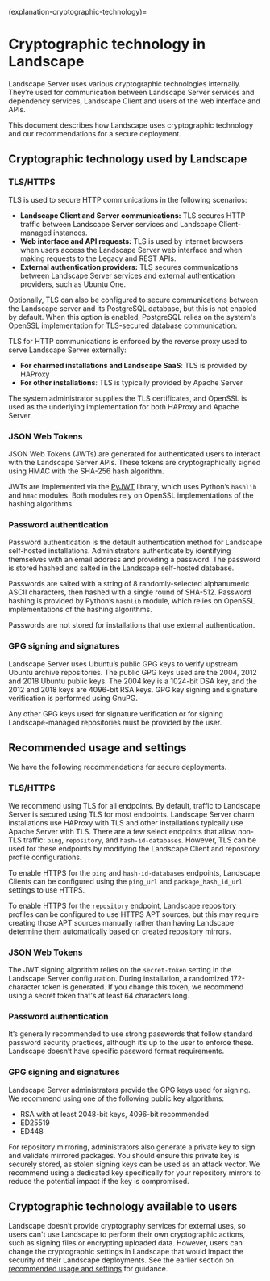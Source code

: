 (explanation-cryptographic-technology)=
# Cryptographic technology in Landscape

Landscape Server uses various cryptographic technologies internally. They’re used for communication between Landscape Server services and dependency services, Landscape Client and users of the web interface and APIs.

This document describes how Landscape uses cryptographic technology and our recommendations for a secure deployment.

## Cryptographic technology used by Landscape

### TLS/HTTPS

TLS is used to secure HTTP communications in the following scenarios:

* **Landscape Client and Server communications:** TLS secures HTTP traffic between Landscape Server services and Landscape Client-managed instances.
* **Web interface and API requests:** TLS is used by internet browsers when users access the Landscape Server web interface and when making requests to the Legacy and REST APIs.
* **External authentication providers:** TLS secures communications between Landscape Server services and external authentication providers, such as Ubuntu One.

Optionally, TLS can also be configured to secure communications between the Landscape server and its PostgreSQL database, but this is not enabled by default. When this option is enabled, PostgreSQL relies on the system's OpenSSL implementation for TLS-secured database communication.

TLS for HTTP communications is enforced by the reverse proxy used to serve Landscape Server externally:

* **For charmed installations and Landscape SaaS**: TLS is provided by HAProxy
* **For other installations**: TLS is typically provided by Apache Server

The system administrator supplies the TLS certificates, and OpenSSL is used as the underlying implementation for both HAProxy and Apache Server.

### JSON Web Tokens

JSON Web Tokens (JWTs) are generated for authenticated users to interact with the Landscape Server APIs. These tokens are cryptographically signed using HMAC with the SHA-256 hash algorithm.

JWTs are implemented via the [PyJWT](https://pypi.org/project/PyJWT/) library, which uses Python’s `hashlib` and `hmac` modules. Both modules rely on OpenSSL implementations of the hashing algorithms.

### Password authentication

Password authentication is the default authentication method for Landscape self-hosted installations. Administrators authenticate by identifying themselves with an email address and providing a password. The password is stored hashed and salted in the Landscape self-hosted database.

Passwords are salted with a string of 8 randomly-selected alphanumeric ASCII characters, then hashed with a single round of SHA-512. Password hashing is provided by Python’s `hashlib` module, which relies on OpenSSL implementations of the hashing algorithms.

Passwords are not stored for installations that use external authentication.

### GPG signing and signatures

Landscape Server uses Ubuntu’s public GPG keys to verify upstream Ubuntu archive repositories. The public GPG keys used are the 2004, 2012 and 2018 Ubuntu public keys. The 2004 key is a 1024-bit DSA key, and the 2012 and 2018 keys are 4096-bit RSA keys. GPG key signing and signature verification is performed using GnuPG.

Any other GPG keys used for signature verification or for signing Landscape-managed repositories must be provided by the user.

## Recommended usage and settings

We have the following recommendations for secure deployments.

### TLS/HTTPS

We recommend using TLS for all endpoints. By default, traffic to Landscape Server is secured using TLS for most endpoints. Landscape Server charm installations use HAProxy with TLS and other installations typically use Apache Server with TLS. There are a few select endpoints that allow non-TLS traffic: `ping`, `repository`, and `hash-id-databases`. However, TLS can be used for these endpoints by modifying the Landscape Client and repository profile configurations.

To enable HTTPS for the `ping` and `hash-id-databases` endpoints, Landscape Clients can be configured using the `ping_url` and `package_hash_id_url` settings to use HTTPS.

To enable HTTPS for the `repository` endpoint, Landscape repository profiles can be configured to use HTTPS APT sources, but this may require creating those APT sources manually rather than having Landscape determine them automatically based on created repository mirrors.

### JSON Web Tokens

The JWT signing algorithm relies on the `secret-token` setting in the Landscape Server configuration. During installation, a randomized 172-character token is generated. If you change this token, we recommend using a secret token that's at least 64 characters long.

### Password authentication

It’s generally recommended to use strong passwords that follow standard password security practices, although it’s up to the user to enforce these. Landscape doesn’t have specific password format requirements.

### GPG signing and signatures

Landscape Server administrators provide the GPG keys used for signing. We recommend using one of the following public key algorithms:

* RSA with at least 2048-bit keys, 4096-bit recommended
* ED25519
* ED448

For repository mirroring, administrators also generate a private key to sign and validate mirrored packages. You should ensure this private key is securely stored, as stolen signing keys can be used as an attack vector. We recommend using a dedicated key specifically for your repository mirrors to reduce the potential impact if the key is compromised.

## Cryptographic technology available to users

Landscape doesn’t provide cryptography services for external uses, so users can't use Landscape to perform their own cryptographic actions, such as signing files or encrypting uploaded data. However, users can change the cryptographic settings in Landscape that would impact the security of their Landscape deployments. See the earlier section on [recommended usage and settings](#recommended-usage-and-settings) for guidance.

